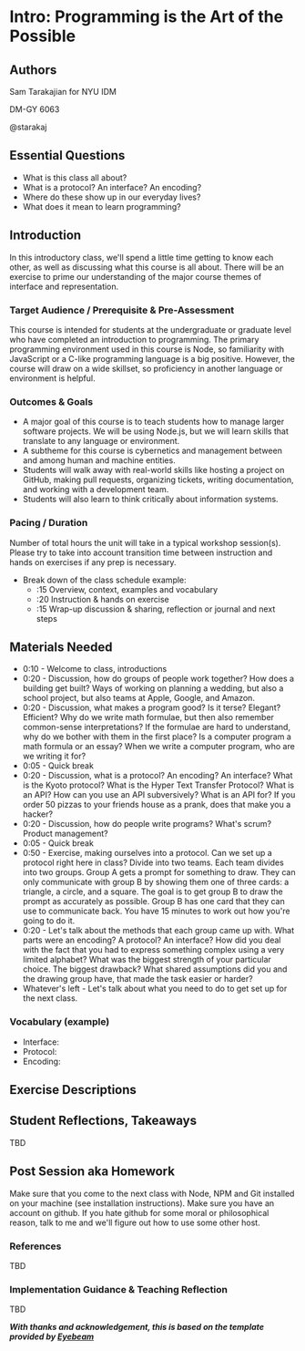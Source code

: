 # Intro: Programming is the Art of the Possible

## Authors
Sam Tarakajian for NYU IDM

DM-GY 6063

@starakaj

## Essential Questions
- What is this class all about?
- What is a protocol? An interface? An encoding?
- Where do these show up in our everyday lives?
- What does it mean to learn programming?

## Introduction
In this introductory class, we'll spend a little time getting to know each other, as well as discussing what this course is all about. There will be an exercise to prime our understanding of the major course themes of interface and representation.

### Target Audience / Prerequisite & Pre-Assessment
This course is intended for students at the undergraduate or graduate level who have completed an introduction to programming. The primary programming environment used in this course is Node, so familiarity with JavaScript or a C-like programming language is a big positive. However, the course will draw on a wide skillset, so proficiency in another language or environment is helpful.

### Outcomes & Goals
* A major goal of this course is to teach students how to manage larger software projects. We will be using Node.js, but we will learn skills that translate to any language or environment.
* A subtheme for this course is cybernetics and management between and among human and machine entities.
* Students will walk away with real-world skills like hosting a project on GitHub, making pull requests, organizing tickets, writing documentation, and working with a development team.
* Students will also learn to think critically about information systems.

### Pacing / Duration
Number of total hours the unit will take in a typical workshop session(s). Please try to take into account transition time between instruction and hands on exercises if any prep is necessary.

- Break down of the class schedule example: 
  - :15 Overview, context, examples and vocabulary 
  - :20 Instruction & hands on exercise 
  - :15 Wrap-up discussion & sharing, reflection or journal and next steps

## Materials Needed
- 0:10 - Welcome to class, introductions
- 0:20 - Discussion, how do groups of people work together? How does a building get built? Ways of working on planning a wedding, but also a school project, but also teams at Apple, Google, and Amazon.
- 0:20 - Discussion, what makes a program good? Is it terse? Elegant? Efficient? Why do we write math formulae, but then also remember common-sense interpretations? If the formulae are hard to understand, why do we bother with them in the first place? Is a computer program a math formula or an essay? When we write a computer program, who are we writing it for?
- 0:05 - Quick break
- 0:20 - Discussion, what is a protocol? An encoding? An interface? What is the Kyoto protocol? What is the Hyper Text Transfer Protocol? What is an API? How can you use an API subversively? What is an API for? If you order 50 pizzas to your friends house as a prank, does that make you a hacker?
- 0:20 - Discussion, how do people write programs? What's scrum? Product management?
- 0:05 - Quick break
- 0:50 - Exercise, making ourselves into a protocol. Can we set up a protocol right here in class? Divide into two teams. Each team divides into two groups. Group A gets a prompt for something to draw. They can only communicate with group B by showing them one of three cards: a triangle, a circle, and a square. The goal is to get group B to draw the prompt as accurately as possible. Group B has one card that they can use to communicate back. You have 15 minutes to work out how you're going to do it.
- 0:20 - Let's talk about the methods that each group came up with. What parts were an encoding? A protocol? An interface? How did you deal with the fact that you had to express something complex using a very limited alphabet? What was the biggest strength of your particular choice. The biggest drawback? What shared assumptions did you and the drawing group have, that made the task easier or harder?
- Whatever's left - Let's talk about what you need to do to get set up for the next class.

### Vocabulary (example)
* Interface: 
* Protocol:
* Encoding: 

## Exercise Descriptions

## Student Reflections, Takeaways
TBD

## Post Session aka Homework
Make sure that you come to the next class with Node, NPM and Git installed on your machine (see installation instructions). Make sure you have an account on github. If you hate github for some moral or philosophical reason, talk to me and we'll figure out how to use some other host.

### References
TBD

### Implementation Guidance & Teaching Reflection  
TBD

***With thanks and acknowledgement, this is based on the template provided by [Eyebeam](https://github.com/eyebeam/curriculum/blob/master/TEMPLATE.md)***